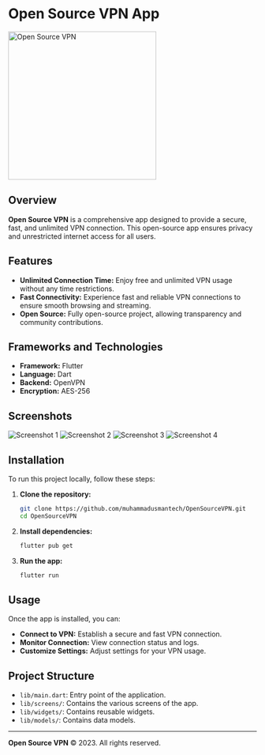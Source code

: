 # Open Source VPN App

<img src="https://github.com/muhammadusmantech/open-vpn/blob/main/assets/launcher/ic_launcher.png" alt="Open Source VPN" width="300" />

## Overview

**Open Source VPN** is a comprehensive app designed to provide a secure, fast, and unlimited VPN connection. This open-source app ensures privacy and unrestricted internet access for all users.


## Features

- **Unlimited Connection Time:** Enjoy free and unlimited VPN usage without any time restrictions.
- **Fast Connectivity:** Experience fast and reliable VPN connections to ensure smooth browsing and streaming.
- **Open Source:** Fully open-source project, allowing transparency and community contributions.

## Frameworks and Technologies

- **Framework:** Flutter
- **Language:** Dart
- **Backend:** OpenVPN
- **Encryption:** AES-256

## Screenshots

![Screenshot 1](https://github.com/muhammadusmantech/OpenSourceVPN/blob/main/assets/screenshot/Screenshot%202024-07-04%20004646.png)
![Screenshot 2](https://github.com/muhammadusmantech/OpenSourceVPN/blob/main/assets/screenshot/Screenshot%202024-07-04%20004632.png)
![Screenshot 3](https://github.com/muhammadusmantech/OpenSourceVPN/blob/main/assets/screenshot/Screenshot%202024-07-04%20004622.png)
![Screenshot 4](https://github.com/muhammadusmantech/OpenSourceVPN/blob/main/assets/screenshot/Screenshot%202024-07-04%20005023.png)

## Installation

To run this project locally, follow these steps:

1. **Clone the repository:**

    ```bash
    git clone https://github.com/muhammadusmantech/OpenSourceVPN.git
    cd OpenSourceVPN
    ```

2. **Install dependencies:**

    ```bash
    flutter pub get
    ```

3. **Run the app:**

    ```bash
    flutter run
    ```

## Usage

Once the app is installed, you can:

- **Connect to VPN:** Establish a secure and fast VPN connection.
- **Monitor Connection:** View connection status and logs.
- **Customize Settings:** Adjust settings for your VPN usage.

## Project Structure

- `lib/main.dart`: Entry point of the application.
- `lib/screens/`: Contains the various screens of the app.
- `lib/widgets/`: Contains reusable widgets.
- `lib/models/`: Contains data models.

---

**Open Source VPN** © 2023. All rights reserved.
